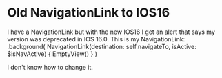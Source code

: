 
# Old NavigationLink to IOS16

I have a NavigationLink but with the new IOS16 I get an alert that says my version was deprecated in IOS 16.0.
This is my NavigationLink:
.background(
    NavigationLink(destination: self.navigateTo, isActive: $isNavActive) {
       EmptyView()
       }
 )

I don't know how to change it.

        